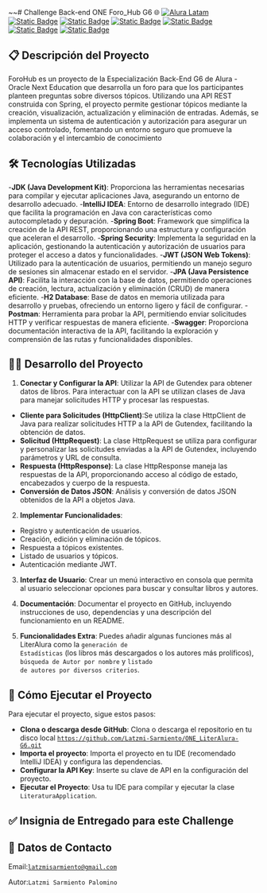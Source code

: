 ~~# Challenge Back-end ONE Foro_Hub G6 🌐
[![Alura Latam](https://img.shields.io/badge/Alura-Latam-blue?style=flat)](https://www.aluracursos.com/)
[![Static Badge](https://img.shields.io/badge/ONE-Oracle_Next_Education-orange?style=flat&logo=oracle&logoColor=orange)](https://www.oracle.com/co/education/oracle-next-education/) [![Static Badge](https://img.shields.io/badge/IDE-IntelliJ_IDEA-%23ff0534?style=flat&logo=IntelliJ%20IDEA&logoColor=%232196f3)](https://www.jetbrains.com/es-es/idea/) [![Static Badge](https://img.shields.io/badge/Language-Java-%23ff0000?style=flat)](#)
[![Static Badge](https://img.shields.io/badge/Java_Library-Gson_%2F_Json-blue?style=flat&logo=json)](https://mvnrepository.com/artifact/com.google.code.gson/gson)
[![Static Badge](https://img.shields.io/badge/API-Exchange_Rate_API-%23e90000?style=flat)](https://www.exchangerate-api.com/docs/java-currency-api)
[![Static Badge](https://img.shields.io/badge/license-MIT-blue)](#)

## 📋 Descripción del Proyecto 
ForoHub es un proyecto de la Especialización Back-End G6 de Alura - Oracle Next Education que desarrolla un foro para que los participantes planteen preguntas sobre diversos tópicos. Utilizando una API REST construida con Spring, el proyecto permite gestionar tópicos mediante la creación, visualización, actualización y eliminación de entradas. Además, se implementa un sistema de autenticación y autorización para asegurar un acceso controlado, fomentando un entorno seguro que promueve la colaboración y el intercambio de conocimiento

## 🛠️ Tecnologías Utilizadas
-**JDK (Java Development Kit)**: Proporciona las herramientas necesarias para compilar y ejecutar aplicaciones Java, asegurando un entorno de desarrollo adecuado.
-**IntelliJ IDEA**: Entorno de desarrollo integrado (IDE) que facilita la programación en Java con características como autocompletado y depuración.
-**Spring Boot**: Framework que simplifica la creación de la API REST, proporcionando una estructura y configuración que aceleran el desarrollo.
-**Spring Security**: Implementa la seguridad en la aplicación, gestionando la autenticación y autorización de usuarios para proteger el acceso a datos y funcionalidades.
-**JWT (JSON Web Tokens)**: Utilizado para la autenticación de usuarios, permitiendo un manejo seguro de sesiones sin almacenar estado en el servidor.
-**JPA (Java Persistence API)**: Facilita la interacción con la base de datos, permitiendo operaciones de creación, lectura, actualización y eliminación (CRUD) de manera eficiente.
-**H2 Database**: Base de datos en memoria utilizada para desarrollo y pruebas, ofreciendo un entorno ligero y fácil de configurar.
-**Postman**: Herramienta para probar la API, permitiendo enviar solicitudes HTTP y verificar respuestas de manera eficiente.
-**Swagger**: Proporciona documentación interactiva de la API, facilitando la exploración y comprensión de las rutas y funcionalidades disponibles.

## 👩‍💻 Desarrollo del Proyecto
1. **Conectar y Configurar la API**: Utilizar la API de Gutendex para obtener datos de libros. Para interactuar con la API se utilizan clases de Java para manejar solicitudes HTTP y procesar las respuestas.
- **Cliente para Solicitudes (HttpClient)**:Se utiliza la clase HttpClient de Java para realizar solicitudes HTTP a la API de Gutendex, facilitando la obtención de datos.
- **Solicitud (HttpRequest)**: La clase HttpRequest se utiliza para configurar y personalizar las solicitudes enviadas a la API de Gutendex, incluyendo parámetros y URL de consulta.
- **Respuesta (HttpResponse)**: La clase HttpResponse maneja las respuestas de la API, proporcionando acceso al código de estado, encabezados y cuerpo de la respuesta.
- **Conversión de Datos JSON**: Análisis y conversión de datos JSON obtenidos de la API a objetos Java.

2. **Implementar Funcionalidades**:
- Registro y autenticación de usuarios.
- Creación, edición y eliminación de tópicos.
- Respuesta a tópicos existentes.
- Listado de usuarios y tópicos.
- Autenticación mediante JWT.

3. **Interfaz de Usuario**: Crear un menú interactivo en consola que permita al usuario seleccionar opciones para buscar y consultar libros y autores.

4. **Documentación**: Documentar el proyecto en GitHub, incluyendo instrucciones de uso, dependencias y una descripción del funcionamiento en un README.

5. **Funcionalidades Extra**: Puedes añadir algunas funciones más al LiterAlura como la <code>generación de Estadísticas</code> (los libros más descargados o los autores más prolíficos), <code>búsqueda de Autor por nombre</code> y <code>listado de autores por diversos criterios</code>.

## 🚀 Cómo Ejecutar el Proyecto
Para ejecutar el proyecto, sigue estos pasos:

- **Clona o descarga desde GitHub**: Clona o descarga el repositorio en tu disco local <code>https://github.com/Latzmi-Sarmiento/ONE_LiterAlura-G6.git</code>
- **Importa el proyecto**: Importa el proyecto en tu IDE (recomendado IntelliJ IDEA) y configura las dependencias.
- **Configurar la API Key**: Inserte su clave de API en la configuración del proyecto.
- **Ejecutar el Proyecto**: Usa tu IDE para compilar y ejecutar la clase <code>LiteraturaApplication</code>.

## ✅ Insignia de Entregado para este Challenge


## 💬 Datos de Contacto
Email:<code>latzmisarmiento@gmail.com</code>

Autor:<code>Latzmi Sarmiento Palomino</code>
